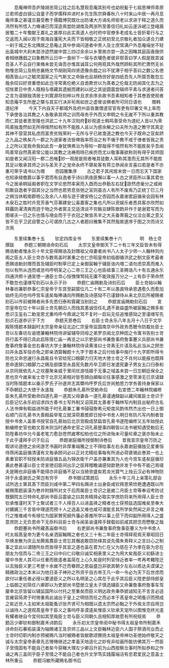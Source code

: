 <!-- { "loadSidebar": true } -->
　　息庵禅师吾庐陵胡忠简公铨之后名慧观息庵其别号也幼祝髪于七祖思禅师青原兰若师虚白镜公自童子而学儒释并进时乡先生陈宗舜春秋八十时来山中居一再月息庵师事之甚谨旦暮受教于儒籍博究既壮出防诸大方谒名师钜老以求进于释之道久而沛然有所悟入力脩诸已而深造焉尝防湖南及两浙所至善信归礼如云遂泝岷江登峨眉居蜀二十年蜀献王嘉礼之甚厚曰此实真道人也时府中官僚多老成名士皆折辈行与之交返而入闽以观于南海自藩宪大夫而下皆相敬之正统初至北京敬礼者加众遂合力建一刹于城之东北隅居之息庵止其中参谒问道者中贵人及士庶常满户外息庵端坐不轻出虽城中大刹未尝渉迹然嵗中尝三四过余余以乡里故亦尝一造之因睹其庭函香施供者相继踵戱之曰象教所云日中一食树下一宿与衣壊色者彼非耶荅曰学人假是致其诚吾圣人不云自行束脩未尝无诲吾亦惟其诚耳公何用观其外哉然顾眎其所贮萧然无长物惟忠简公及杨忠襄杨文节胡刚简四贤遗像余戯之曰不犹滞于相乎荅曰之数公名徳相髙皆山川之毓灵国家之元气斯文之命脉也且胡杨世好是四纸吾先人所寳吾敢忽忘哉余叹曰好贤重徳如此岂寻常离伦絶义自诡欺世以为髙者之伦哉无防闻其化去为之怊怅累日中贵人既相与塔藏其遗蜕而建刹以祀之其徒圆震尝辑师平素与求道者问荅之言为语録独清居士刘寛源将刻梓以传且求余序余故书吾素相知者于其巻首使观者知息庵平生所歴之槩与其实行决非茍焉如世之虚冒谈佛者所可同日语也
　　赠韩道纪序
　　今天下内自天子都城外及府州县皆置僧道官官有吏有印署文书上率而下承使各治其教之人各敬承其师之训而毋务乎外而又申眀之令无嵗不下所以重其教而仁其徒者恩至隆也洪武二十九年汉阳府妙观道士韩鸣善受命为道纪人皆以为荣鸣善独澹然如无所得惕然如有所不能胜人且以为惑余解之曰夫所为道之教守其真定其神不营营其私虑而富贵贫贱荣利一无所与乎已故澹道之教也今天子既命之官矣跻之九品之秩矣凡一郡之为道家者流皆俾我率而治之有不循于教不戒于律者皆我之责上之所以宠我命我如此吾一身犹惧弗治为辱矧一郡哉得不惕然有所不能胜矣乎吾闻鸣善常自然髙弟常公能以其教之法祷雨旸已疾疠而尤以敬事寡欲称则有得乎其师固如是者又闻汉阳一郡二邑唯妙一观居是观者唯其徒数人耳称其澹而无其所不能胜其足以敬承其师之训与圣天子之宠命永终不隳矣客有蒋立恭闻余言喜曰若是者不亦重可荣乎请书以为赠
　　杏园雅集序
　　古之君子其闲居未尝一日而忘天下国家也矧承禄儋爵以事乎君而有自逸者乎诗曰夙夜匪懈以事一人古之贤臣所以事其君也今之居承眀延阁者职在文学论思然率寅而入酉而出恭勤左右犹欿然虑毫分之或阙矧敢自逸者乎固其分之当然也若劳息张弛之冝则虽古人有所不废焉乃正统丁巳三月之朔当休暇南郡杨公及余八人相与逰于建安杨公之杏园而永嘉谢君庭循来会园有林木泉石之胜时卉竞芳香气芬茀建安公喜嘉客之集也凡所以资娱乐者悉具客亦欣然如释覊防濯清爽而逰于物之外者賔主交适清谈不穷觞豆肆陈歌韵并作于是谢君写而为图嗟夫一日之乐也情与境会而于于衣冠之聚皆羔羊之大夫备菁莪之仪洽台莱之意又皆不忘乎卫武自警之心可谓庶几古之人者题曰雅集不其然哉故遂序于图之次而诗又次焉

　　东里续集巻十五
　　钦定四库全书
　　东里续集巻十六　　　　明　杨士竒　撰跋
　　恭题三朝赐诰命刻石后
　　太宗文皇帝御天下二十有三年文臣皆未有得赐诰勅者惟永乐十年文臣得赐诰及封赠祖父母妻者尚书八人太子少师一人翰林则内阁之臣五人臣士竒亦与数焉盖时甚重之也仁宗昭皇帝初临御循洪武之制文臣考最者悉赐诰勅封赠而首及辅臣时制草已定上亲御宸翰于辅臣诰内増二语勿虑崇髙而难入勿以有所从违而或怠呜呼明圣之心二帝三王之心也臣祗事三圣赐诰凡十有五通永乐四通洪熈十通宣徳一通臣士竒心恒愧悚驽钝无庸不能效报万分之一上有忝于荣命然不敢忽也谨缮写刻石以永示子孙
　　恭题仁庙赐勅及诗刻石后
　　臣士竒始以翰林春坊兼职恭事仁宗皇帝于东宫至嗣寳位凡二十有二年以愚直特承恩遇愈久而愈加始终无间也呜呼宫车逺矣每捧诵向所赐勅及诗感恸不已谨録侍从来北京后所被赐者刻石以传前被赐者尚多先悉归泰和寳藏当别刻之
　　恭题宣庙赐勅刻石后
　　宣宗皇帝在位十年以臣士竒先朝旧人而烛其愚诚信任礼遇不衰益盛所被宸翰之赐多矣悉识玉玺右二勅宠恩尤重呜呼今鼎湖之驾不复时一启玩无任追惟感恸之至谨缮写先刻贞石遂恭识于下方
　　恭题天恩巻后
　　右臣士竒永乐八年五月十八日于文华殿陈情题本録副时太宗皇帝亲征北边仁宗皇帝监国南京中外政务悉聴令防裁处臣士竒以左春坊左谕徳兼翰林院侍讲留辅导同母之弟罗京闻北京种田之令寓书告别士竒将行盖不得已具此启陈情仁庙一再览之以示吏部尚书兼詹事府詹事蹇义兵部尚书兼詹事府詹事金忠右春坊大学士兼翰林院侍读黄淮曰士竒素无片语及私此当从之顾忠曰并永昌军役亦免之即亲洒寳翰题十九字于题本之后付给事中施行十九字即所得令防也又命忠速行永昌衞且令官给宪口粮脚力归天地大徳士竒之不肖何以能报也既拜恩命遂辞口粮脚力之赐及部牒至永昌宪先数月卒卫即日发遣宪妻子男女五口归泰和从京同居依先人之坟墓聚亲戚于里闬优游恬嬉于无事之域盖未尝一日忘朝廷保全之恩也京今嵗来省士竒于北京兄弟相对皆苍顔白顚每论往事感激之至零涕无已京请録当时陈情题本以垂示罗氏子孙遂并志其槩呜呼罗氏后世尚勉思力学务善持身保家以不忝朝廷之大徳于永逺哉
　　恭题朱孔昜所受勅命后
　　右宣徳二年翰林院编修臣朱孔昜所受勅命四道孔昜一道其父母妻各一道孔昜谨通録副以藏间属臣士竒识于后臣记忆永乐初诏求四方善书士写外制又诏简其尢善者于翰林写内制且出秘府古名人法书俾有暇益进所能于时孔昜兼工署书骎骎詹希元矩度风韵伟然杰出也一日上御右顺门召孔昜书大善殿扁举笔立就深荷嘉奬即日授中书舍人明日有防凡写内制者皆授中书舍人盖善书授官自孔昜始后北京宫殿成禁扁皆孔昜书遂陞编修又五年始授此勅编修史官也勅文首末则当时通命史官之词孔昜歴事四朝皆以法书被知遇受勅后无防陞春坊中允今虽老笔力愈劲苍然嵗寒松柏也位之所进殆未可量纶章之褒亦殆未止于此乎谨拜手识于后云
　　恭题谢庭循所授御制诗巻后
　　昔我宣宗皇帝万防之暇讲论道徳之余闲游艺书画时非厚重端雅之士不得给事左右永嘉谢庭循独见爱重恒侍燕闲盖庭循清谨有文毎承顾问必以正对尤精绘事每有所进必荷褒锡此巻其一也上素重官职不轻授未防进庭循五品为锦衣衞千户盖亦兼重其为人也今宫车逺矣庭循珍袭此巻甚谨以臣士竒宣徳旧臣间出示之臣拜稽瞻诵感恸歆艳并发于中有不能己焉嗟夫是赐也非庭循不能得亦非庭循不足以当猗欤盛矣若龙光寳气上烛云汉必有神物防持于永逺谢氏之荣岂有穷乎
　　恭书御试策题后
　　永乐十年三月上亲策礼部会试所选士第其髙下而臣刘咸中第二甲四名赐进士出身臣咸钦拜恩荣欣艳遭遇既以所被赐策题装潢为巻并附録所对文于后而属臣士竒识之是嵗二月臣士竒等奉诏考防试既鎻院五日特命礼部尚书臣吕震谕之曰其务精择必取实学庶防将来所用得人臣士竒钦承惟谨时天下士聚试者三千人得百人以进盖择之精者也士获预兹选固难矣至奉大对娓娓三千言皆中理道而预十人之选盖又难也咸可谓能言其所学矣然闻之非言之难行之惟难咸今有禄位为国家賛宪纲外藩必善推所学以事上莅下而仰副所用得人之盛意庶防上无负恩命下无忝科目臣士竒与闻圣谕谨拜手録载如前咸其顾念而懋敬之哉
　　恭题蹇尚书所藏髙庙御书后
　　右吏部尚书兼詹事府詹事臣蹇义为中书舍人时太祖髙皇帝为更今名亲洒宸翰赐之者也又三十有二年臣士竒得拜观焉天章昭回日华焕发散为庆云龙腾鳯翥臣士竒忘其僭逾敢窃防绎其说先儒朱熹释义之言曰心之制事之宜此以谓随所处而皆得乎其宜之道也盖在君为仁在父为慈在子为孝在臣为忠在朋友为信而与二帝三王之曰中曰仁曰敬曰诚实相表里义之为用大矣哉臣义初繇进士擢中书舍人其可以任重而致逺者盖简在上心久矣是时列官侍近者率一考再考輙陞迁以去独臣义更三考歴十余嵗不迁而眷顾之恩益盛岂非欲其朝夕左右以练达夫谟谋之精微政治之本末以为他日圣子神孙之所资乎自古帝王凡一命一令必为天下后世虑而欲付以重任者必授以要道臣义之所以名明圣之心其在于此乎其后臣义陞吏部侍郎皇上临御之初简任六卿即以为吏部尚书暨册立皇太子慎选辅臣又命兼詹事府詹事车驾屡幸北京皆留以辅监国所以付托之至重矣而臣义明达政务秉恭摅诚知无不言言必适宜雍容简肃于时倚重焉此诚出于皇上之明信而任之而必本于髙皇帝之明蚤识而预成之矣近世人主如宋太祖能蚤识张齐贤可为相既以遗太宗然必黜之于外俟太宗自用岂以诚待人之道观髙皇帝于臣义之事呜呼圣谟逺矣惟臣义钦承天宠所以图惟克终光逺有耀者继自今宜何如其至哉臣士竒与臣义同朝久且相知厚故愿有所祝规焉
　　恭题吕少卿钦和御制嘉禾诗韵后
　　永乐初太宗皇帝阅中秘书得太祖皇帝所制嘉禾诗命刻石摹拓装潢为轴赐诸王及京师三品以上文臣翰林近臣六人国子祭酒司业而止士竒时叨职内制亦预被赐凡当时被赐者皆献歌颂賛扬太祖皇帝神功圣徳始终敬天之诚与太宗皇帝表章先志惓惓继述之孝虽天地造化之妙有非绘画所能彷佛其万一然臣子至情固有不能自己者矣今获睹大理左少卿吕升前为山西按察佥事时所拟恭和之作诵之再三盖同乎臣子至情之不能自己者也升文学笃实践履端洁有忠君爱民之意盖士林所重云
　　恭题冯敏所藏赐名御书后
